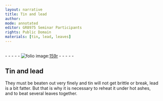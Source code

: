 ```yaml
---
layout: narrative
title: Tin and lead
author:
mode: annotated
editor: GR8975 Seminar Participants
rights: Public Domain
materials: [tin, lead, leaves]
---
```


 <br/>- - - - - <a href="http://gallica.bnf.fr/ark:/12148/btv1b10500001g/f323.item.r="><img src="../assets/photo-icon.png" alt="folio image: " style="display:inline-block; margin-bottom:-3px;"/>159r</a> - - - - - <br/> 
## Tin and lead

 
They must be beaten out very finely and <span class="material">tin</span> will not get brittle or break, <span class="material">lead</span> is a bit fatter. But that is why it is necessary to reheat it under hot ashes, and to beat several <span class="material">leaves</span> together.
 